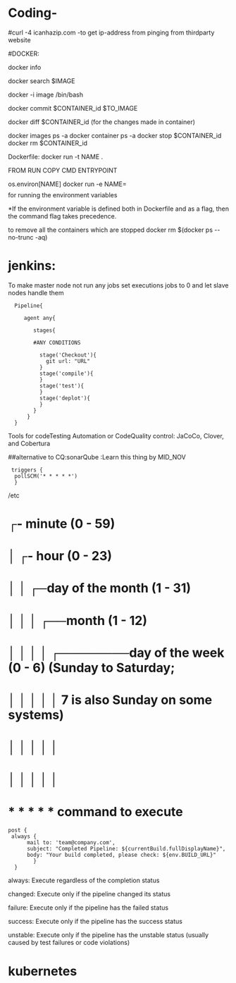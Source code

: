# Coding-

#curl -4 icanhazip.com -to get ip-address from pinging from thirdparty website

#DOCKER:

docker info 

docker search $IMAGE

docker -i image /bin/bash

docker commit $CONTAINER_id $TO_IMAGE

docker diff $CONTAINER_id  (for the changes made in container)

docker images ps -a
docker container ps -a
docker stop $CONTAINER_id
docker rm $CONTAINER_id

Dockerfile:
docker run -t NAME .

FROM
RUN
COPY
CMD
ENTRYPOINT

os.environ[NAME]
docker run -e NAME=$$$$ for running the environment variables

*If the environment variable is defined both in Dockerfile and as a flag, then the command flag takes precedence.

to remove all the containers which are stopped
docker rm $(docker ps --no-trunc -aq)





# jenkins:

To make master node not run any jobs set executions jobs to 0 and let slave nodes handle them




      Pipeline{

         agent any{
   
            stages{

            #ANY CONDITIONS

              stage('Checkout'){
                git url: "URL"
              }
              stage('compile'){
              }
              stage('test'){
              }
              stage('deplot'){
              }
            }
          }
      }


Tools for codeTesting Automation or CodeQuality control:
JaCoCo, Clover, and Cobertura

##alternative to CQ:sonarQube  :Learn this thing by MID_NOV
 
     triggers {
      pollSCM('* * * * *')
      }
      
      
/etc
# ┌- minute (0 - 59)
# │ ┌- hour (0 - 23)
# │ │ ┌─day of the month (1 - 31)
# │ │ │ ┌──month (1 - 12)
# │ │ │ │ ┌────────day of the week (0 - 6) (Sunday to Saturday;
# │ │ │ │ │                                   7 is also Sunday on some systems)
# │ │ │ │ │
# │ │ │ │ │
# * * * * * command to execute



    post {
     always {
          mail to: 'team@company.com',
          subject: "Completed Pipeline: ${currentBuild.fullDisplayName}",
          body: "Your build completed, please check: ${env.BUILD_URL}"
            }
      }
always: Execute regardless of the completion status

changed: Execute only if the pipeline changed its status

failure: Execute only if the pipeline has the failed status

success: Execute only if the pipeline has the success status

unstable: Execute only if the pipeline has the unstable status (usually caused by test failures or code violations)





# kubernetes
